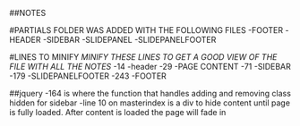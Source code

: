 ##NOTES

#PARTIALS FOLDER WAS ADDED WITH THE FOLLOWING FILES
  -FOOTER
  -HEADER
  -SIDEBAR
  -SLIDEPANEL
  -SLIDEPANELFOOTER

#LINES TO MINIFY
  *MINIFY THESE LINES TO GET A GOOD VIEW OF THE FILE WITH ALL THE NOTES*
    -14 -header
    -29 -PAGE CONTENT
    -71 -SIDEBAR
    -179 -SLIDEPANELFOOTER
    -243 -FOOTER

##jquery
-164 is where the function that handles adding and removing class hidden for sidebar
-line 10 on masterindex is a div to hide content until page is fully loaded. After content is loaded the page will fade in
